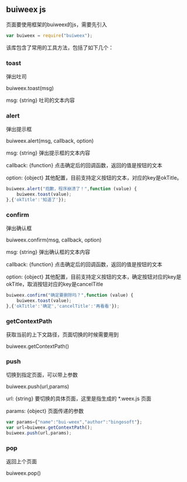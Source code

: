 ## buiweex js

页面要使用框架的buiweex的js，需要先引入

```javascript
var buiweex = require("buiweex");

```
该库包含了常用的工具方法，包括了如下几个：

### toast

弹出吐司

buiweex.toast(msg)

msg: {string} 吐司的文本内容

### alert

弹出提示框

buiweex.alert(msg, callback, option)

msg: {string} 弹出提示框的文本内容

callback: {function} 点击确定后的回调函数，返回的值是按钮的文本

option: {object} 其他配置，目前支持定义按钮的文本，对应的key是okTitle。

```javascript
buiweex.alert("抱歉，程序崩溃了！",function (value) {
    buiweex.toast(value);
},{'okTitle':'知道了'});

```

### confirm

弹出确认框

buiweex.confirm(msg, callback, option)

msg: {string} 弹出确认框的文本内容

callback: {function} 点击确定后的回调函数，返回的值是按钮的文本

option: {object} 其他配置，目前支持定义按钮的文本，确定按钮对应的key是okTitle，取消按钮对应的key是cancelTitle

```javascript
buiweex.confirm("确定要删除吗？",function (value) {
    buiweex.toast(value);
},{'okTitle':'确定','cancelTitle':'再看看'});
```

### getContextPath

获取当前的上下文路径，页面切换的时候需要用到

buiweex.getContextPath()


### push

切换到指定页面，可以带上参数

buiweex.push(url,params)

url: {string} 要切换的具体页面，这里是指生成的 *.weex.js 页面

params: {object} 页面传递的参数

```javascript
var params={"name":"bui-weex","author":"bingosoft"};
var url=buiweex.getContextPath();
buiweex.push(url,params);
```

### pop

返回上个页面

buiweex.pop()


